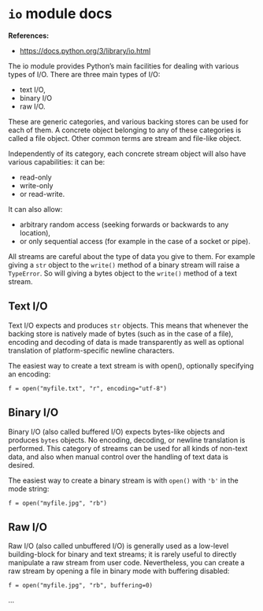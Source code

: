 # `io` module docs

**References:**
- https://docs.python.org/3/library/io.html


The io module provides Python’s main facilities for dealing with various types of I/O.
There are three main types of I/O:
- text I/O,
- binary I/O
- raw I/O.

These are generic categories, and various backing stores can be used for each of them. A concrete
object belonging to any of these categories is called a file object. Other common terms are stream
and file-like object.

Independently of its category, each concrete stream object will also have various capabilities:
it can be:
- read-only
- write-only
- or read-write.
  
It can also allow:
- arbitrary random access (seeking forwards or backwards to any location),
- or only sequential access (for example in the case of a socket or pipe).

All streams are careful about the type of data you give to them. For example giving a `str` object
to the `write()` method of a binary stream will raise a `TypeError`. So will giving a bytes object
to the `write()` method of a text stream.

## Text I/O

Text I/O expects and produces `str` objects. This means that whenever the backing store is natively
made of bytes (such as in the case of a file), encoding and decoding of data is made transparently
as well as optional translation of platform-specific newline characters.

The easiest way to create a text stream is with open(), optionally specifying an encoding:

~~~~
f = open("myfile.txt", "r", encoding="utf-8")
~~~~

## Binary I/O

Binary I/O (also called buffered I/O) expects bytes-like objects and produces `bytes` objects. No
encoding, decoding, or newline translation is performed. This category of streams can be used for
all kinds of non-text data, and also when manual control over the handling of text data is desired.

The easiest way to create a binary stream is with `open()` with `'b'` in the mode string:

~~~~
f = open("myfile.jpg", "rb")
~~~~


## Raw I/O

Raw I/O (also called unbuffered I/O) is generally used as a low-level building-block for binary and
text streams; it is rarely useful to directly manipulate a raw stream from user code. Nevertheless,
you can create a raw stream by opening a file in binary mode with buffering disabled:

~~~~
f = open("myfile.jpg", "rb", buffering=0)
~~~~


...
